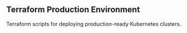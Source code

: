 ## Terraform Production Environment
Terraform scripts for deploying production-ready Kubernetes clusters.

